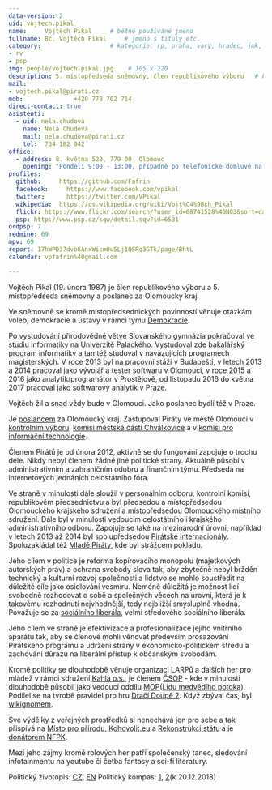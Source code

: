 ```yaml
---
data-version: 2
uid: vojtech.pikal
name:     Vojtěch Pikal  	# běžně používáné jméno
fullname: Bc. Vojtěch Pikal  	# jméno s tituly etc.
category:                	# kategorie: rp, praha, vary, hradec, jmk, senat
- rv
- psp
img: people/vojtech-pikal.jpg    # 165 x 220
description: 5. místopředseda sněmovny, člen republikového výboru	# kratký popis, max 160 znaků
mail:
- vojtech.pikal@pirati.cz
mob:			  +420 778 702 714
direct-contact: true
asistenti:
  - uid: nela.chudova
    name: Nela Chudová
    mail: nela.chudova@pirati.cz
    tel:  734 182 042
office: 
  - address: 8. května 522, 779 00  Olomouc
    opening: "Pondělí 9:00 - 13:00, případně po telefonické domluvě na +420 734 182 042 "
profiles:
  github:     https://github.com/Fafrin
  facebook: 	https://www.facebook.com/vpikal
  twitter: 		https://twitter.com/VPikal
  wikipedia:  https://cs.wikipedia.org/wiki/Vojt%C4%9Bch_Pikal
  flickr: https://www.flickr.com/search/?user_id=68741528%40N03&sort=date-t&view_all=1&text=Pikal
  psp: http://www.psp.cz/sqw/detail.sqw?id=6531
ordpsp: 7
redmine: 69
mpv: 69
report: 17hWPD37dvb6AnxWicm0u5Lj1QSRq3GTk/page/BhtL
calendar: vpfafrin%40gmail.com

---
```


Vojtěch Pikal (19. února 1987) je člen republikového výboru a 5. místopředseda sněmovny a poslanec za Olomoucký kraj.

Ve sněmovně se kromě místopředsednických povinností věnuje otázkám voleb, demokracie a ústavy v rámci týmu [Demokracie](/pripoj-se/demokracie/).

Po vystudování přírodovědné větve Slovanského gymnázia pokračoval ve studiu informatiky na Univerzitě Palackého. Vystudoval zde bakalářský program informatiky a tamtéž studoval v navazujících programech magisterských.
V roce 2013 byl na pracovní stáži v Budapešti, v letech 2013 a 2014 pracoval jako vývojář a tester softwaru v Olomouci, v roce 2015 a 2016 jako analytik/programátor v Prostějově, od listopadu 2016 do května 2017 pracoval jako softwarový analytik v Praze.

Vojtěch žil a snad vždy bude v Olomouci. Jako poslanec bydlí též v Praze.

Je [poslancem](http://www.psp.cz/sqw/detail.sqw?id=6531) za Olomoucký kraj. Zastupoval Piráty ve městě Olomouci v [kontrolním výboru](http://www.olomouc.eu/samosprava/zastupitelstvo-mesta/vybory-zastupitelstva-mesta-olomouce), [komisi městské části Chválkovice](http://www.olomouc.eu/samosprava/komise-mestskych-casti/chvalkovice) a v [komisi pro informační technologie](http://www.olomouc.eu/samosprava/odborne-komise-rady-mesta/komise-pro-informacni-technologie).

Členem Pirátů je od února 2012, aktivně se do fungování zapojuje o trochu déle. Nikdy nebyl členem žádné jiné politické strany.
Aktuálně působí v administrativním a zahraničním odobru a finančním týmu.
Předsedá na internetových jednáních celostátního fóra.

Ve straně v minulosti dále sloužil v personálním odboru, kontrolní komisi, republikovém předsednictvu a byl předsedou a místopředsedou Olomouckého krajského sdružení a místopředsedou Olomouckého místního sdružení. Dále byl v minulosti vedoucím celostátního i krajského administrativního odboru.
Zapojuje se také na mezinárodní úrovni, například v letech 2013 až 2014 byl spolupředsedou [Pirátské internacionály](https://pp-international.net/).
Spoluzakládal též [Mladé Piráty](https://wiki.pirati.cz/mladi/start), kde byl strážcem pokladu.

Jeho cílem v politice je reforma kopírovacího monopolu (majetkových autorských práv) a ochrana svobody slova tak, aby zbytečně nebyl bržděn technický a kulturní rozvoj společnosti a lidstvo se mohlo soustředit na důležité cíle jako osidlování vesmíru. Neméně důležitá je možnost lidí svobodně rozhodovat o sobě a společných věcech na úrovni, která je k takovému rozhodnutí nejvhodnější, tedy nejbližší smysluplně vhodná. Považuje se za [sociálního liberála](https://en.wikipedia.org/wiki/Social_liberalism), velmi středového sociálního liberála.

Jeho cílem ve straně je efektivizace a profesionalizace jejího vnitřního aparátu tak, aby se členové mohli věnovat především prosazování Pirátského programu a udržení strany v ekonomicko-politickém středu a zachování důrazu na liberální přístup k občanským svobodám.

Kromě politiky se dlouhodobě věnuje organizaci LARPů a dalších her pro mládež v rámci sdružení [Kahla o.s.](http://www.kahla.cz/), je členem [ČSOP](http://www.csop.cz/) - kde v minulosti dlouhodobě působil jako vedoucí oddílu [MOP](http://www.emop.cz/)([Lidu medvědího potoka](http://www.moplmp.cz/)). Podílel se na tvrobě pravidel pro hru [Dračí Doupě 2](http://drd2.cz/). Když zbýval čas, byl [wikignomem](https://cs.wikipedia.org/wiki/Wikipedista:Fafrin).

Své výdělky z veřejných prostředků si nenechává jen pro sebe a tak přispívá na [Místo pro přírodu](http://www.mistoproprirodu.cz/), [Kohovolit.eu](http://kohovolit.eu/) a [Rekonstrukci státu](http://www.rekonstrukcestatu.cz/cs) a je [donátorem NFPK](http://www.nfpk.cz/cz/donatori-12).

Mezi jeho zájmy kromě rolových her patří společenský tanec, sledování infotainmentu na youtube či četba fantasy a sci-fi literatury.

Politický životopis: [CZ](https://drive.google.com/open?id=1MqZBzVIY1cutx9pPjL_BmXMP59A1aA-Wn4pCgcfdsSU), [EN](https://drive.google.com/open?id=1XM-kVr4KdxhI8UMS5i5_0h_6Oek-ije_444iOGLaYgw)
Politický kompas: [1](https://interaktivni.rozhlas.cz/data/polkviz/results.html?e=54.3&d=57.4&g=71.9&s=71.9), [2](https://www.politicalcompass.org/yourpoliticalcompass?ec=-0.25&soc=-5.13)(k 20.12.2018)

